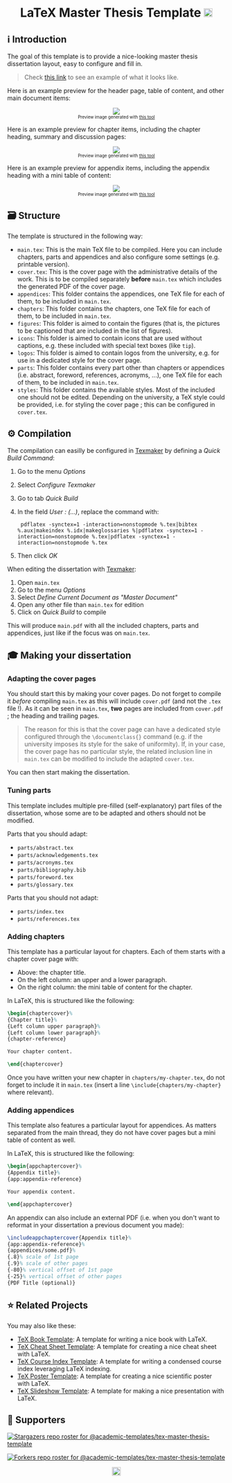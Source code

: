 <h1 align="center">LaTeX Master Thesis Template <a href="https://twitter.com/intent/tweet?text=LaTeX%20Master%20Thesis%20Template.%0D%0ALaTeX%20template%20for%20writing%20your%20superb%20thesis%2e%0D%0A&hashtags=TeXLaTeX"><img src="https://img.shields.io/badge/Tweet--lightgrey?logo=twitter&style=social" alt="Tweet" height="20"/></a></h1>

## :information_source: Introduction

The goal of this template is to provide a nice-looking master thesis dissertation layout, easy to configure and fill in.

> Check [this link](https://dial.uclouvain.be/memoire/ucl/fr/object/thesis:8128) to see an example of what it looks like.

Here is an example preview for the header page, table of content, and other main document items:

<p align="center"><img src="https://raw.githubusercontent.com/academic-templates/tex-master-thesis-template/main/doc/preview-main.png"><br>
<sub><sup>Preview image generated with <a href="https://gist.github.com/dhondta/f57dfde304905644ca5c43e48c249125">this tool</a></sup></sub></p>

Here is an example preview for chapter items, including the chapter heading, summary and discussion pages:

<p align="center"><img src="https://raw.githubusercontent.com/academic-templates/tex-master-thesis-template/main/doc/preview-chapter.png"><br>
<sub><sup>Preview image generated with <a href="https://gist.github.com/dhondta/f57dfde304905644ca5c43e48c249125">this tool</a></sup></sub></p>

Here is an example preview for appendix items, including the appendix heading with a mini table of content:

<p align="center"><img src="https://raw.githubusercontent.com/academic-templates/tex-master-thesis-template/main/doc/preview-appendix.png"><br>
<sub><sup>Preview image generated with <a href="https://gist.github.com/dhondta/f57dfde304905644ca5c43e48c249125">this tool</a></sup></sub></p>


## :card_file_box: Structure

The template is structured in the following way:

- `main.tex`: This is the main TeX file to be compiled. Here you can include chapters, parts and appendices and also configure some settings (e.g. printable version).
- `cover.tex`: This is the cover page with the administrative details of the work. This is to be compiled separately **before** `main.tex` which includes the generated PDF of the cover page.
- `appendices`: This folder contains the appendices, one TeX file for each of them, to be included in `main.tex`.
- `chapters`: This folder contains the chapters, one TeX file for each of them, to be included in `main.tex`.
- `figures`: This folder is aimed to contain the figures (that is, the pictures to be captioned that are included in the list of figures).
- `icons`: This folder is aimed to contain icons that are used without captions, e.g. these included with special text boxes (like `tip`).
- `logos`: This folder is aimed to contain logos from the university, e.g. for use in a dedicated style for the cover page.
- `parts`: This folder contains every part other than chapters or appendices (i.e. abstract, foreword, references, acronyms, ...), one TeX file for each of them, to be included in `main.tex`.
- `styles`: This folder contains the available styles. Most of the included one should not be edited. Depending on the university, a TeX style could be provided, i.e. for styling the cover page ; this can be configured in `cover.tex`.

## :gear: Compilation

The compilation can easilly be configured in [Texmaker](https://en.wikipedia.org/wiki/Texmaker) by defining a *Quick Build Command*:

1. Go to the menu *Options*
2. Select *Configure Texmaker*
3. Go to tab *Quick Build*
4. In the field *User : (...)*, replace the command with:

        pdflatex -synctex=1 -interaction=nonstopmode %.tex|bibtex %.aux|makeindex %.idx|makeglossaries %|pdflatex -synctex=1 -interaction=nonstopmode %.tex|pdflatex -synctex=1 -interaction=nonstopmode %.tex

5. Then click *OK*

When editing the dissertation with [Texmaker](https://en.wikipedia.org/wiki/Texmaker):

1. Open `main.tex`
2. Go to the menu *Options*
3. Select *Define Current Document as "Master Document"*
4. Open any other file than `main.tex` for edition
5. Click on *Quick Build* to compile

This will produce `main.pdf` with all the included chapters, parts and appendices, just like if the focus was on `main.tex`.

## :mortar_board: Making your dissertation

### Adapting the cover pages

You should start this by making your cover pages. Do not forget to compile it *before* compiling `main.tex` as this will include `cover.pdf` (and not the `.tex` file !). As it can be seen in `main.tex`, **two** pages are included from `cover.pdf` ; the heading and trailing pages.

> The reason for this is that the cover page can have a dedicated style configured through the `\documentclass{}` command (e.g. if the university imposes its style for the sake of uniformity). If, in your case, the cover page has no particular style, the related inclusion line in `main.tex` can be modified to include the adapted `cover.tex`.

You can then start making the dissertation.

### Tuning parts

This template includes multiple pre-filled (self-explanatory) part files of the dissertation, whose some are to be adapted and others should not be modified.

Parts that you should adapt:

- `parts/abstract.tex`
- `parts/acknowledgements.tex`
- `parts/acronyms.tex`
- `parts/bibliography.bib`
- `parts/foreword.tex`
- `parts/glossary.tex`

Parts that you should not adapt:

- `parts/index.tex`
- `parts/references.tex`

### Adding chapters

This template has a particular layout for chapters. Each of them starts with a chapter cover page with:

- Above: the chapter title.
- On the left column: an upper and a lower paragraph.
- On the right column: the mini table of content for the chapter.

In LaTeX, this is structured like the following:

```latex
\begin{chaptercover}%
{Chapter title}%
{Left column upper paragraph}%
{Left column lower paragraph}%
{chapter-reference}

Your chapter content.

\end{chaptercover}
```

Once you have written your new chapter in `chapters/my-chapter.tex`, do not forget to include it in `main.tex` (insert a line `\include{chapters/my-chapter}` where relevant).

### Adding appendices

This template also features a particular layout for appendices. As matters separated from the main thread, they do not have cover pages but a mini table of content as well.

In LaTeX, this is structured like the following:

```latex
\begin{appchaptercover}%
{Appendix title}%
{app:appendix-reference}

Your appendix content.

\end{appchaptercover}
```

An appendix can also include an external PDF (i.e. when you don't want to reformat in your dissertation a previous document you made):

```latex
\includeappchaptercover{Appendix title}%
{app:appendix-reference}%
{appendices/some.pdf}%
{.8}% scale of 1st page
{.9}% scale of other pages
{-80}% vertical offset of 1st page
{-25}% vertical offset of other pages
{PDF Title (optional)}
```


## :star: Related Projects

You may also like these:

- [TeX Book Template](https://github.com/academic-templates/tex-book-template): A template for writing a nice book with LaTeX.
- [TeX Cheat Sheet Template](https://github.com/academic-templates/tex-cheat-sheet-template): A template for creating a nice cheat sheet with LaTeX.
- [TeX Course Index Template](https://github.com/academic-templates/tex-course-index-template): A template for writing a condensed course index leveraging LaTeX indexing.
- [TeX Poster Template](https://github.com/academic-templates/tex-poster-template): A template for creating a nice scientific poster with LaTeX.
- [TeX Slideshow Template](https://github.com/academic-templates/tex-slideshow-template): A template for making a nice presentation with LaTeX.


## :clap:  Supporters

[![Stargazers repo roster for @academic-templates/tex-master-thesis-template](https://reporoster.com/stars/dark/academic-templates/tex-master-thesis-template)](https://github.com/academic-templates/tex-master-thesis-template/stargazers)

[![Forkers repo roster for @academic-templates/tex-master-thesis-template](https://reporoster.com/forks/dark/academic-templates/tex-master-thesis-template)](https://github.com/academic-templates/tex-master-thesis-template/network/members)

<p align="center"><a href="#"><img src="https://img.shields.io/badge/Back%20to%20top--lightgrey?style=social" alt="Back to top" height="20"/></a></p>

